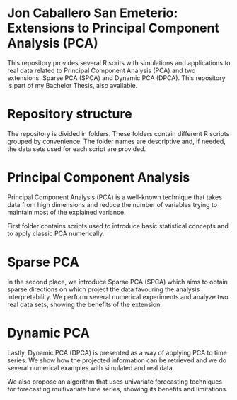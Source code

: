 # Jon Caballero San Emeterio: Extensions to Principal Component Analysis (PCA)
This repository provides several R scrits with simulations and applications to real data related to Principal Component Analysis (PCA) and two extensions: Sparse PCA (SPCA) and Dynamic PCA (DPCA). 
This repository is part of my Bachelor Thesis, also available.
# Repository structure
The repository is divided in folders. These folders contain different R scripts grouped by convenience. The folder names are descriptive and, if needed, the data sets used for each script are provided.
# Principal Component Analysis
Principal Component Analysis (PCA) is a well-known technique that takes data from high dimensions and reduce the number of variables trying to maintain most of the explained variance.

First folder contains scripts used to introduce basic statistical concepts and to apply classic PCA numerically.
# Sparse PCA
In the second place, we introduce Sparse PCA (SPCA) which aims to obtain sparse directions on which project the data favouring the analysis interpretability. We perform several numerical experiments and analyze two real data sets, showing the benefits of the extension.
# Dynamic PCA
Lastly, Dynamic PCA (DPCA) is presented as a way of applying PCA to time series. We show how the projected information can be retrieved and we do several numerical examples with simulated and real data.

We also propose an algorithm that uses univariate forecasting techniques for forecasting multivariate time series, showing its benefits and limitations.
